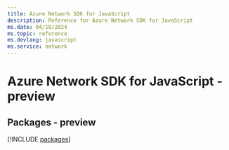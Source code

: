 ```yaml
---
title: Azure Network SDK for JavaScript
description: Reference for Azure Network SDK for JavaScript
ms.date: 04/10/2024
ms.topic: reference
ms.devlang: javascript
ms.service: network
---
```

# Azure Network SDK for JavaScript - preview
## Packages - preview
[!INCLUDE [packages](network-index.md)]